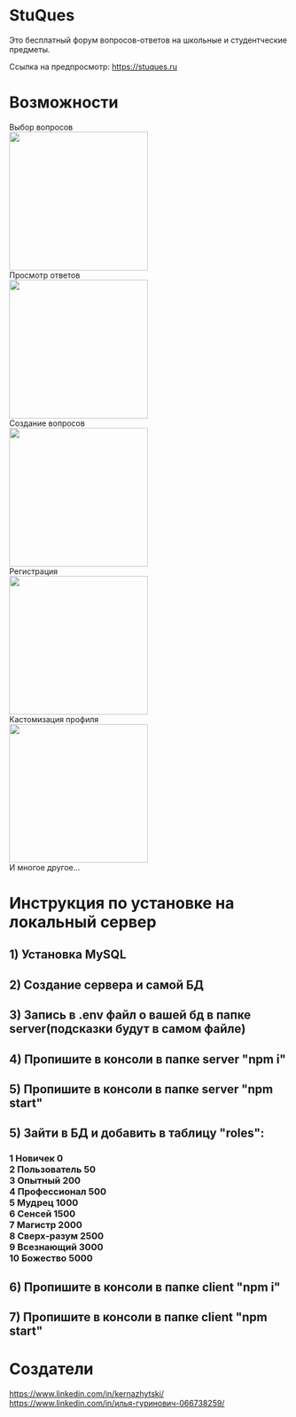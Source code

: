 # StuQues
Это бесплатный форум вопросов-ответов на школьные и студентческие предметы.

Ссылка на предпросмотр: https://stuques.ru

# Возможности
Выбор вопросов<br/>
<img src="https://user-images.githubusercontent.com/108015888/226374280-c2e6b830-24a8-4393-8a10-46e026a7f0f8.png" height="250"/>
<br/>Просмотр ответов<br/>
<img src="https://user-images.githubusercontent.com/108015888/226375546-4d99c8e8-ad31-4384-8c1b-c12ab815489e.png" height="250"/>
<br/>Создание вопросов<br/>
<img src="https://user-images.githubusercontent.com/108015888/226376728-69ad2cb9-0c68-4960-861c-1f1a72dcc2e8.png" height="250"/>
<br/>Регистрация<br/>
<img src="https://user-images.githubusercontent.com/108015888/226377007-ec20e2c8-222f-4370-8fb6-9328b5aecc02.png" height="250"/>
<br/>Кастомизация профиля<br/>
<img src="https://user-images.githubusercontent.com/108015888/226377226-1442c325-1e45-45d2-90c6-e0100046b364.png" height="250"/>
<br/>И многое другое...<br/>

# Инструкция по установке на локальный сервер
<h2>1) Установка MySQL</h2>
<h2>2) Создание сервера и самой БД</h2>
<h2>3) Запись в .env файл о вашей бд в папке server(подсказки будут в самом файле)</h2>
<h2>4) Пропишите в консоли в папке server "npm i"</h2>
<h2>5) Пропишите в консоли в папке server "npm start"</h2>
<h2>5) Зайти в БД и добавить в таблицу "roles": 
  <h3>1	Новичек	0<br/>
2	Пользователь	50<br/>
3	Опытный	200<br/>
4	Профессионал	500<br/>
5	Мудрец	1000<br/>
6	Сенсей	1500<br/>
7	Магистр	2000<br/>
8	Сверх-разум	2500<br/>
9	Всезнающий	3000<br/>
10	Божество	5000</h3>
</h2>
<h2>6) Пропишите в консоли в папке client "npm i"</h2>
<h2>7) Пропишите в консоли в папке client "npm start"</h2>

# Создатели
https://www.linkedin.com/in/kernazhytski/<br>
https://www.linkedin.com/in/илья-гуринович-066738259/<br>
